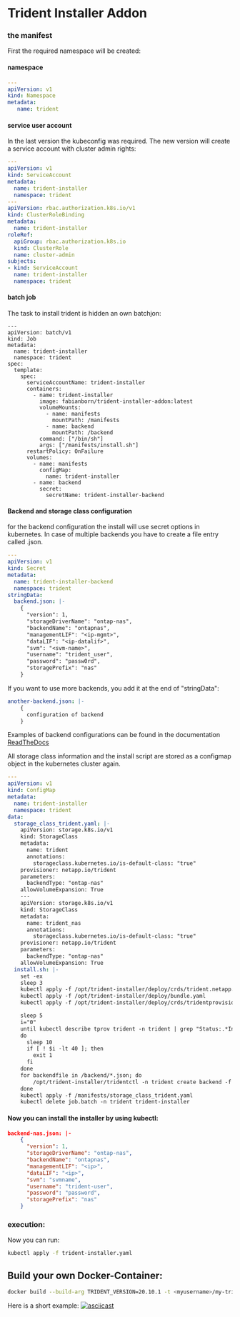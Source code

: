 # Trident Installer Addon
### the manifest

First the required namespace will be created:

#### namespace 

```yaml
---
apiVersion: v1
kind: Namespace
metadata:
   name: trident
```

#### service user account 
In the last version the kubeconfig was required. The new version will create a service account with cluster admin rights:

```yaml
---
apiVersion: v1
kind: ServiceAccount
metadata:
  name: trident-installer
  namespace: trident
---
apiVersion: rbac.authorization.k8s.io/v1
kind: ClusterRoleBinding
metadata:
  name: trident-installer
roleRef:
  apiGroup: rbac.authorization.k8s.io
  kind: ClusterRole
  name: cluster-admin
subjects:
- kind: ServiceAccount
  name: trident-installer
  namespace: trident
```

#### batch job
The task to install trident is hidden an own batchjon:

```
---
apiVersion: batch/v1
kind: Job
metadata:
  name: trident-installer
  namespace: trident
spec:
  template:
    spec:
      serviceAccountName: trident-installer
      containers:
        - name: trident-installer
          image: fabianborn/trident-installer-addon:latest
          volumeMounts:
            - name: manifests
              mountPath: /manifests
            - name: backend
              mountPath: /backend
          command: ["/bin/sh"]
          args: ["/manifests/install.sh"]
      restartPolicy: OnFailure
      volumes:
        - name: manifests
          configMap:
            name: trident-installer
        - name: backend
          secret:
            secretName: trident-installer-backend

```

#### Backend and storage class configuration
for the backend configuration the install will use secret options in kubernetes. In case of multiple backends you have to create a file entry called <backend-name>.json.

```yaml
---
apiVersion: v1
kind: Secret
metadata:
  name: trident-installer-backend
  namespace: trident
stringData:
  backend.json: |-
    {
      "version": 1,
      "storageDriverName": "ontap-nas",
      "backendName": "ontapnas",
      "managementLIF": "<ip-mgmt>",
      "dataLIF": "<ip-datalif>",
      "svm": "<svm-name>",
      "username": "trident_user",
      "password": "passw0rd",
      "storagePrefix": "nas"
    }
```
If you want to use more backends, you add it at the end of "stringData":
```yaml
another-backend.json: |-
    {
      configuration of backend
    }
```

Examples of backend configurations can be found in the documentation [ReadTheDocs]( https://netapp-trident.readthedocs.io/en/stable-v20.10/kubernetes/operations/tasks/backends/index.html "Netapp Trident Documentation")

All storage class information and the install script are stored as a configmap object in the kubernetes cluster again.

```yaml
---
apiVersion: v1
kind: ConfigMap
metadata:
  name: trident-installer
  namespace: trident
data:
  storage_class_trident.yaml: |-
    apiVersion: storage.k8s.io/v1
    kind: StorageClass
    metadata:
      name: trident
      annotations:
        storageclass.kubernetes.io/is-default-class: "true"
    provisioner: netapp.io/trident
    parameters:
      backendType: "ontap-nas"
    allowVolumeExpansion: True
    ---
    apiVersion: storage.k8s.io/v1
    kind: StorageClass
    metadata:
      name: trident_nas
      annotations:
        storageclass.kubernetes.io/is-default-class: "true"
    provisioner: netapp.io/trident
    parameters:
      backendType: "ontap-nas"
    allowVolumeExpansion: True
  install.sh: |-
    set -ex
    sleep 3
    kubectl apply -f /opt/trident-installer/deploy/crds/trident.netapp.io_tridentprovisioners_crd_post1.16.yaml
    kubectl apply -f /opt/trident-installer/deploy/bundle.yaml
    kubectl apply -f /opt/trident-installer/deploy/crds/tridentprovisioner_cr.yaml

    sleep 5
    i="0"
    until kubectl describe tprov trident -n trident | grep "Status:.*Installed"
    do
      sleep 10
      if [ ! $i -lt 40 ]; then
        exit 1
      fi
    done
    for backendfile in /backend/*.json; do
        /opt/trident-installer/tridentctl -n trident create backend -f /backend/$(basename $backendfile)
    done
    kubectl apply -f /manifests/storage_class_trident.yaml
    kubectl delete job.batch -n trident trident-installer


```
#### Now you can install the installer by using kubectl:
 

 
```json
backend-nas.json: |-
    {
      "version": 1,
      "storageDriverName": "ontap-nas",
      "backendName": "ontapnas",
      "managementLIF": "<ip>",
      "dataLIF": "<ip>",
      "svm": "svmname",
      "username": "trident-user",
      "password": "password",
      "storagePrefix": "nas"
    }
```


### execution:

Now you can run:

```bash
kubectl apply -f trident-installer.yaml
```

 
## Build your own Docker-Container:
```bash
docker build --build-arg TRIDENT_VERSION=20.10.1 -t <myusername>/my-trident-installer:20.10.1 .
```

Here is a short example:
[![asciicast](https://asciinema.org/a/385943.svg)](https://asciinema.org/a/385943?speed=7&autoplay=1)
